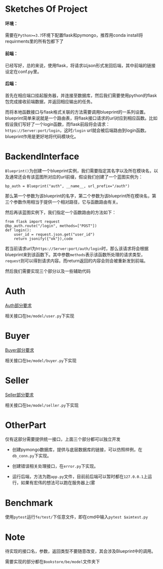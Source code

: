 # Sketches Of Project

#### 环境：

需要在`Python>=3.7`环境下配置flask和pymongo，推荐用conda install将requirments里的所有包都下了

#### 前端：

已经写好，总的来说，使用flask，将请求以json形式发回后端，其中前端的链接设定在conf.py里。

#### 后端：

首先在相应端口挂起服务器，并连接至数据库，然后我们需要使用python的flask包完成接收前端数据，并返回相应输出的任务。

而将本地函数接口与flask格式关联的方法需要调用blueprint的一系列设置。blueprint简单来说就是一个路由表，将flask接口请求的url对应到相应函数。比如假设我们写好了一个login函数，而flask前段将会请求：`https://Server:port/login`，这时`/login` url就会被后端路由到login函数。blueprint作用是更好地将代码模块化。



# BackendInterface

`Blueprint()`为创建一个blueprint实例，我们需要指定其名字以及所在模块名，以及通常还会有该蓝图所对应的url前缀，假设我们创建了一个蓝图实例为：

`bp_auth = Blueprint("auth", __name__, url_prefix="/auth")`

那么第一个参数为该blueprint的名字，第二个参数为该blueprint所在模块名，第三个参数作用相当于提供一个相对路径，它与函数路由有关。

然后再该蓝图实例下，我们指定一个函数路由的方法如下：

```
from flask import request
@bp_auth.route("/login", methods=["POST"])
def login():
	user_id = request.json.get("user_id")
	return jsonify({"ok"}),code
```

若当前请求url为`https://Server:port/auth/login`时，那么该请求将会根据blueprint来到该函数下。其中参数`methods`表示该函数所处理的请求类型，`request`则可以得到请求内容。而return返回的内容会则会被重新发到前端。

然后我们需要实现三个部分以及一些辅助代码

# Auth

[Auth部分要求](https://github.com/LibroWu/BookstoreForDB/Bookstore/doc/auth)

相关接口在`be/model/user.py`下实现

# Buyer

[Buyer部分要求](https://github.com/LibroWu/BookstoreForDB/Bookstore/doc/buyer)

相关接口在`be/model/buyer.py`下实现

# Seller

[Seller部分要求](https://github.com/LibroWu/BookstoreForDB/Bookstore/doc/seller)

相关接口在`be/model/seller.py`下实现

# OtherPart

仅有这部分需要提供统一接口，上面三个部分都可以独立开发

- 创建pymongo数据库，提供与底层数据库的链接，可以仿照样例，在`db_conn.py`下实现。

- 创建错误相关处理接口，在`error.py`下实现。
- 运行后端，方法为跑`app.py`文件，目前前后端可以暂时都在`127.0.0.1`上运行，如果有宏伟的想法可以跑在服务器上(雾

# Benchmark

使用`pytest`运行`fe/test/`下任意文件，即在cmd中输入`pytest $aimtest.py`

# Note

待实现的接口名，参数，返回类型不要随意改变，其会涉及Blueprint中的调用。

需要实现的部分都在`Bookstore/be/model`文件夹下
